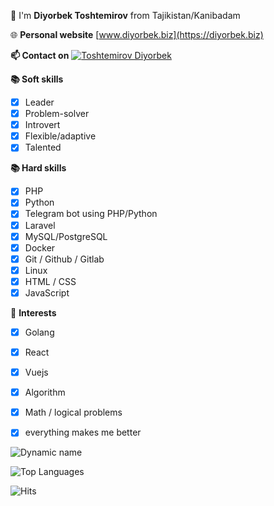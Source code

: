 👋 I'm **Diyorbek Toshtemirov** from Tajikistan/Kanibadam

🌐 **Personal website** [www.diyorbek.biz](https://diyorbek.biz)

**📫 Contact on** [![Toshtemirov Diyorbek](https://img.shields.io/badge/DIYORBEK-30302f?style=flat&logo=telegram)](https://t.me/diyorbek_tj)

**📚 Soft skills**
 - [x] Leader
 - [x] Problem-solver
 - [x] Introvert
 - [x] Flexible/adaptive
 - [x] Talented

**📚 Hard skills**
 - [x] PHP
 - [x] Python
 - [x] Telegram bot using PHP/Python
 - [x] Laravel
 - [x] MySQL/PostgreSQL
 - [x] Docker
 - [x] Git / Github / Gitlab
 - [x] Linux
 - [x] HTML / CSS 
 - [x] JavaScript

🚀 **Interests**
 - [x] Golang
 - [x] React
 - [x] Vuejs
 - [x] Algorithm
 - [x] Math / logical problems
 - [x] everything makes me better


![Dynamic name](https://github-readme-stats.vercel.app/api?username=diyorbektj&show_icons=true&theme=radical)

![Top Languages](https://github-readme-stats.vercel.app/api/top-langs/?username=diyorbektj&layout=compact&theme=radical)

![Hits](https://hits.seeyoufarm.com/api/count/incr/badge.svg?url=https://github.com/diyorbektj/)
